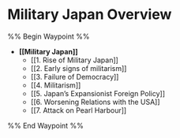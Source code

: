 # Military Japan Overview

%% Begin Waypoint %%
- **[[Military Japan]]**
	- [[1. Rise of Military Japan]]
	- [[2. Early signs of militarism]]
	- [[3. Failure of Democracy]]
	- [[4. Militarism]]
	- [[5. Japan’s Expansionist Foreign Policy]]
	- [[6. Worsening Relations with the USA]]
	- [[7. Attack on Pearl Harbour]]

%% End Waypoint %%